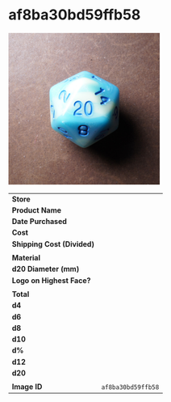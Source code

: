 # af8ba30bd59ffb58

<img src="https://raw.githubusercontent.com/jesskelsall/astarus-images/main/dice/af8ba30bd59ffb58.jpg" height="300" />

|||
| --- | --- |
| **Store** | |
| **Product Name** | |
| **Date Purchased** | |
| **Cost** | |
| **Shipping Cost (Divided)** | |
||
| **Material** | |
| **d20 Diameter (mm)** | |
| **Logo on Highest Face?** | |
||
| **Total** | |
| **d4** | |
| **d6** | |
| **d8** | |
| **d10** | |
| **d%** | |
| **d12** | |
| **d20** | |
||
| **Image ID** | `af8ba30bd59ffb58` |
